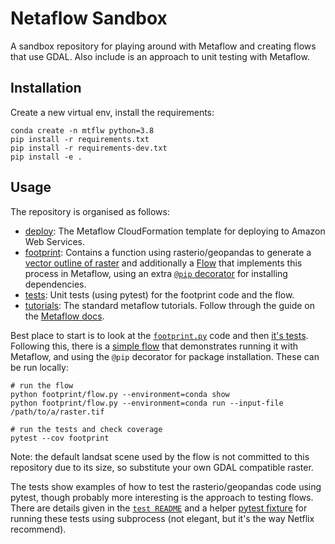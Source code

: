 # Netaflow Sandbox
A sandbox repository for playing around with Metaflow and creating flows that use GDAL. Also include is an approach to unit testing with Metaflow.

## Installation

Create a new virtual env, install the requirements:

```shell
conda create -n mtflw python=3.8
pip install -r requirements.txt
pip install -r requirements-dev.txt
pip install -e .
```

## Usage

The repository is organised as follows:

* [deploy](/deploy): The Metaflow CloudFormation template for deploying to Amazon Web Services.
* [footprint](/footprint): Contains a function using rasterio/geopandas to generate a [vector outline of raster](/footprint/footprint.py) and additionally a [Flow](/footprint/flow.py) that implements this process in Metaflow, using an extra [`@pip` decorator](/footprint/utils.py) for installing dependencies.
* [tests](/tests): Unit tests (using pytest) for the footprint code and the flow.
* [tutorials](/tutorials): The standard metaflow tutorials. Follow through the guide on the [Metaflow docs](https://docs.metaflow.org/getting-started/tutorials).

Best place to start is to look at the [`footprint.py`](/footprint/footprint.py) code and then [it's tests](tests/test_footprint.py). Following this, there is a [simple flow](/footprint/flow.py) that demonstrates running it with Metaflow, and using the `@pip` decorator for package installation. These can be run locally:

```shell
# run the flow
python footprint/flow.py --environment=conda show
python footprint/flow.py --environment=conda run --input-file /path/to/a/raster.tif

# run the tests and check coverage
pytest --cov footprint
```

Note: the default landsat scene used by the flow is not committed to this repository due to its size, so substitute your own GDAL compatible raster.

The tests show examples of how to test the rasterio/geopandas code using pytest, though probably more interesting is the approach to testing flows. There are details given in the [`test README`](/tests) and a helper [pytest fixture](/tests/conftest.py) for running these tests using subprocess (not elegant, but it's the way Netflix recommend).